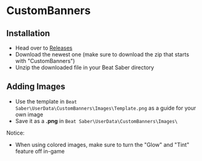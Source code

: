 # CustomBanners
## Installation
- Head over to [Releases](https://github.com/Loloppe/CustomBanners/releases)
- Download the newest one (make sure to download the zip that starts with "CustomBanners")
- Unzip the downloaded file in your Beat Saber directory

## Adding Images
- Use the template in `Beat Saber\UserData\CustomBanners\Images\Template.png`
  as a guide for your own image
- Save it as a **.png** in `Beat Saber\UserData\CustomBanners\Images\`

Notice:
- When using colored images, make sure to turn the "Glow" and "Tint" feature off in-game
